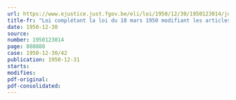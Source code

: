 ```yaml
---
url: https://www.ejustice.just.fgov.be/eli/loi/1950/12/30/1950123014/justel
title-fr: "Loi complétant la loi du 18 mars 1950 modifiant les articles 4, 45 et 54 de la loi du 9 juillet 1926 organique des conseils de prud'hommes"
date: 1950-12-30
source:
number: 1950123014
page: 888888
case: 1950-12-30/42
publication: 1950-12-31
starts:
modifies:
pdf-original:
pdf-consolidated:
---
```


